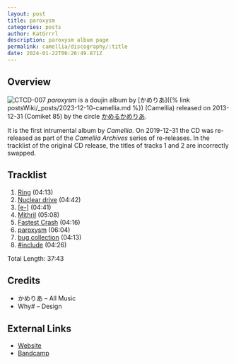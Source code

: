 ```yaml
---
layout: post
title: paroxysm
categories: posts
author: KatGrrrl
description: paroxysm album page
permalink: camellia/discography/:title
date: 2024-01-22T06:26:49.871Z
---
```


## Overview

![CTCD-007](/assets/images/camellia/albums/CTCD-007.jpg)
*paroxysm* is a doujin album by [かめりあ]({% link postsWiki/_posts/2023-12-10-camellia.md %}) (Camellia) released on 2013-12-31 (Comiket 85) by the circle [かめるかめりあ](#).

It is the first intrumental album by *Camellia*. On 2019-12-31 the CD was re-released as part of the *Camellia Archives* series of re-releases. In the tracklist of the original CD release, the titles of tracks 1 and 2 are incorrectly swapped.

## Tracklist

1. [Ring](<https://open.spotify.com/track/0qVrbQXMmF4EbjV024ztvK?si=1f1fe80265634cd3>) (04:13)
2. [Nuclear drive](<https://open.spotify.com/track/2vraWY9NaYHDDnbAVWq5Bf?si=c60e288111ec436f>) (04:42)
3. [[e-]](<https://open.spotify.com/track/1s5iUxKN31v0lwBWuodOUt?si=a780e94962974dc1>) (04:41)
4. [Mithril](<https://open.spotify.com/track/3IYHHerniKuHWnGmlDuf9U?si=34dd49ec3d5a4b74>) (05:08)
5. [Fastest Crash](<https://open.spotify.com/track/4ayTg1qoc0lRk3dlglbHMw?si=6292b4d227264d0b>) (04:16)
6. [paroxysm](<https://open.spotify.com/track/21B1AfDu0FGYoznJZoAFB9?si=b5e58afff9db4382>) (06:04)
7. [bug collection](<https://open.spotify.com/track/4yD3Xju5J73vII819aTbJJ?si=fa8188aaa08e47ac>) (04:13)
8. [#include](<https://open.spotify.com/track/5ya0uI1VUXyzZMgddaKjy5?si=3cd227cccf8a4443>) (04:26)

Total Length: 37:43

## Credits

* かめりあ – All Music
* Why# – Design

## External Links

* [Website](http://cametek.jp/paroxysm/)
* [Bandcamp](https://cametek.bandcamp.com/album/paroxysm)
